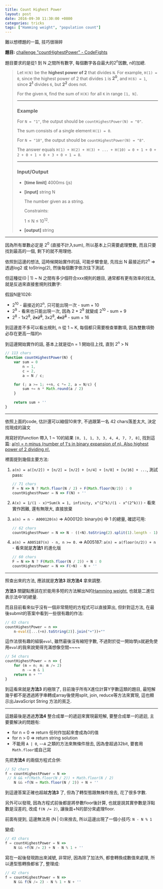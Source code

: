 ```yaml
---
title: Count Highest Power
layout: post
date: 2016-09-30 11:30:00 +0800
categories: tricks
tags: ["Hamming weight", "population count"]
---
```



難以想標題的一篇, 技巧很瑣碎


**題目:** [challenge "countHighestPower" - CodeFights](https://codefights.com/challenge/HzPehmvMe6ySL5Zy9)

題目要求的是從1 到 N 之間所有數字, 每個數字各自最大的2<sup>n</sup>因數, n的加總.

> Let `H(N)` be the **highest power of 2** that divides `N`.
> For example, `H(1) = 0`, since the highest power of 2 that divides `1` is **2<sup>0</sup>**,
> and `H(6) = 1`, since **2<sup>1</sup>** divides `6`, but **2<sup>2</sup>** does not.
> 
> For the given `N`, find the sum of `H(K)` for all `K` in range `[1, N]`.
> 
> ---
> ### Example
> 
> For `N = "1"`, the output should be
> `countHighestPower(N) = "0"`.
> 
> The sum consists of a single element `H(1) = 0`.
> 
> For `N = "10"`, the output should be
> `countHighestPower(N) = "8"`.
> 
> The answer equals `H(1) + H(2) + H(3) + ... + H(10) = 0 + 1 + 0 + 2 + 0 + 1 + 0 + 3 + 0 + 1 = 8`.
> 
> ---
> ### Input/Output
> 
> - **[time limit]** 4000ms (js)
>
> - **[input]** string N
> 
>     The number given as a string.
> 
>     Constraints:
>
>     1 ≤ N ≤ 10<sup>12</sup>.
> 
> - **[output]** string

---

因為所有單數必定是 2<sup>0</sup> (直接不計入sum), 所以基本上只需要處理雙數, 而且只要找到最高的一個, 剩下的就不用理他.

依照到這邊的想法, 這時候開始實作的話, 可能步驟會是, 先找出 N 最接近的2<sup>n</sup> => 透過log2 或 toString(2), 然後每個數字依次往下測試.

但這種從(0 | 1) ~ N 之間有多少個符合xxx規則的題目, 通常都有更有效率的找法, 就是反過來直接套規則找數字:

假設N是1026:

  - 2<sup>10</sup> - 最接近的2<sup>n</sup>, 只可能出現一次 - sum + 10
  - 2<sup>9</sup> - 看來也只能出現一次, 因為 2 * 2<sup>9</sup> 就變成 2<sup>10</sup> - sum + 9
  - 2<sup>8</sup> - 1x2<sup>8</sup>, <strike>2x2<sup>8</sup></strike>, 3x2<sup>8</sup>, <strike>4x2<sup>8</sup></strike> - sum + 16
  
到這邊差不多可以看出規則, n 從 1 ~ K, 每個都只需要檢查單數項, 因為雙數項勢必存在更高一階的n
  
到這邊開始實作的話, 基本上就是從n = 1 開始往上找, 直到 2<sup>n</sup> > N

```js
// 113 chars
function countHighestPower(N) {
    var sum = 0
        n = 1,
        c = 2,
        a = N / c;

    for (; a >= 1; ++n, c *= 2, a = N/c) {
        sum += n * Math.round(a / 2)
    }
    
    return sum + ''
}
```

---

依照上面的code, 估計還可以縮個10來字, 不過跟第一名 42 chars落差太大, 決定找現成的論文

用寫好的function 帶入 1 ~ 10的結果 `[0, 1, 1, 3, 3, 4, 4, 7, 7, 8]`, 找到這篇: [a(n) = n minus (number of 1's in binary expansion of n). Also highest power of 2 dividing n!.](https://oeis.org/A011371)

裡面提到幾個主要方法:

1. ```a(n) = a([n/2]) + [n/2] = [n/2] + [n/4] + [n/8] + [n/16] + ...```, 測試pass:

    ```js
    // 71 chars
    F = N => N ? Math.floor(N / 2) + F(Math.floor(N/2)) : 0
    countHighestPower = N => F(N) + ''
    ```
2. ```A(x) = 1/(1 - x)*Sum(k = 1, infinity, x^(2^k)/(1 - x^(2^k)))``` - 看來實作困難, 還有無限大, 直接放棄
3. ```a(n) = n - A000120(n)``` => A000120: binary(n) 中 1 的總量, 確認可用:

    ```js
    // 62 chars
    countHighestPower = N => N - ((+N).toString(2).split(1).length - 1) + ''
    ```
4. ```a(n) = A005187(n) - n, n >= 0.``` => A005187: ```a(n) = a(floor(n/2)) + n``` - 看來就是**方法1** 的進化版

    ```js
    // 60 chars
    F = N => N ? F(Math.floor(N / 2)) + N : 0
    countHighestPower = N => F(+N) - N + ''
    ```

---

照查出來的方法, 應該就是**方法3** 跟**方法4** 拿來調整.

**方法3** 關鍵點應該在於能用多短的方法解出N的[Hamming weight](https://oeis.org/A000120), 也就是二進位表示法中1的總量.

而且目前看來似乎沒有一個非常簡短的方程式可以直接算出, 但針對這方法, 在最後submit的答案中看到一些很有趣的作法:

```js
// 63 chars
countHighestPower = n => 
    n-eval([...(+n).toString(2)].join("+"))+""
```
這作法很有趣的組裝`eval`, 雖然最後沒有縮短字數, 不過對於從一開始學js就避免使用`eval`的我來說覺得充滿想像空間~~~~

```js
// 54 chars
countHighestPower = n => {
    for (m = n; m; m /= 2)
        n -= m & 1
    return n + ""   
}
```
到這看來就是**方法3** 的極限了, 目前幾乎所有X進位計算Y字數這類的題目,
最短解幾乎都不是透過將字串轉成array後使用split, join, reduce等方法來實現,
這也顯示出JavaScript String 方法的貧乏.

---

這題最後是透過**方法4** 整合成單一的遞迴來實現最短解, 要整合成單一的遞迴, 主要要解決的問題有:

- for n = 0 => return 任何作加起來會成為0的值
- for n > 0 => return string solution
- 不能用 `A | 0`, `~~A` 之類的方法來無條件捨去, 因為會超過32bit, 要套用`Math.floor`或自己寫

先把**方法4** 的兩個方程式合併:

```js
// 52 chars
f = countHighestPower = N => 
 // N && +f(Math.floor(N / 2)) + Math.floor(N / 2)
    N && +f(N = Math.floor(N / 2)) + N + ''
```
到這邊答案正確也超越**方法3** 了, 但為了轉型態跟無條件捨去, 花了很多字數.

另外可以發現, 因為方程式前後都是將參數floor後計算, 也就是說其實參數是浮點數是沒差的, 改成 `f(N /= 2)`, 讓後面+N的部分來處理floor.

前面有提到, 這邊無法用 (N | 0)來捨去, 所以這邊出現了一個小技巧: `N - N % 1`

變成:
```js
// 43 chars
f = countHighestPower = N => 
    N && +f(N /= 2) + N - N % 1 + ''
```

寫在一起後發現跑出來減號, 非常好, 因為除了加法外, 都會轉換成數值來處理, 所以連型態轉換都省了, 整理成:

```js
// 42 chars
f = countHighestPower = N => 
    N && f(N /= 2) - N % 1 + N + ''
```

